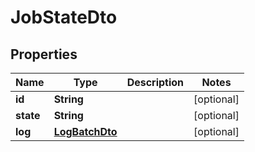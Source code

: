 # JobStateDto

## Properties
Name | Type | Description | Notes
------------ | ------------- | ------------- | -------------
**id** | **String** |  |  [optional]
**state** | **String** |  |  [optional]
**log** | [**LogBatchDto**](LogBatchDto.md) |  |  [optional]
